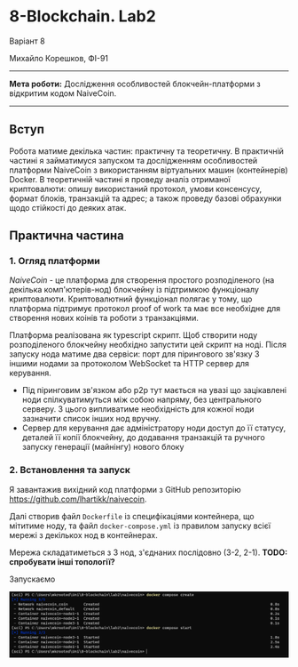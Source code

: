 # 8-Blockchain. Lab2
Варіант 8

Михайло Корешков, ФІ-91

---

**Мета роботи:** Дослiдження особливостей блокчейн-платформи з вiдкритим кодом NaiveCoin.

---

## Вступ
Робота матиме декілька частин: практичну та теоретичну. В практичній частині я займатимуся запуском та дослідженням особливостей платформи NaiveCoin з використанням віртуальних машин (контейнерів) Docker. В теоретичній частині я проведу аналіз отриманої криптовалюти: опишу використаний протокол, умови консенсусу, формат блоків, транзакцій та адрес; а також проведу базові обрахунки щодо стійкості до деяких атак.

## Практична частина

### 1. Огляд платформи
*NaiveCoin* - це платформа для створення простого розподіленого (на декілька комп'ютерів-нод) блокчейну із підтримкою функціоналу криптовалюти. Криптовалютний функціонал полягає у тому, що платформа підтримує протокол proof of work та має все необхідне для створення нових коінів та роботи з транзакціями. 

Платформа реалізована як typescript скрипт. Щоб створити ноду розподіленого блокчейну необхідно запустити цей скрипт на ноді. Після запуску нода матиме два сервіси: порт для пірингового зв'язку З іншими нодами за протоколом WebSocket та HTTP сервер для керування.
- Під піринговим зв'язком або p2p тут мається на увазі  що зацікавлені ноди спілкуватимуться між собою напряму, без центрального серверу. З цього випливатиме необхідність для кожної ноди зазначити список інших нод вручну.
- Сервер для керування дає адміністратору ноди доступ до її статусу, деталей її копії блокчейну, до додавання транзакцій та ручного запуску генерації (майнінгу) нового блоку

### 2. Встановлення та запуск
Я завантажив вихідний код платформи з GitHub репозиторію https://github.com/lhartikk/naivecoin.

Далі створив файл `Dockerfile` із специфікаціями контейнера, що мітитиме ноду, та файл `docker-compose.yml` із правилом запуску всієї мережі з декількох нод в контейнерах.

Мережа складатиметься з 3 нод, з'єднаних послідовно (3-2, 2-1). **TODO: спробувати інші топології?**

Запускаємо 

![Alt text](imgs/1.png)

